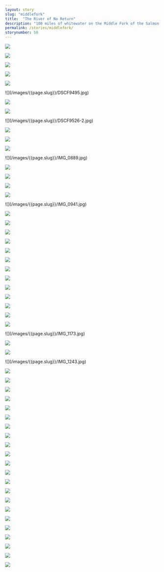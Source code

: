 ```yaml
---
layout: story
slug: "middlefork"
title:  "The River of No Return"
description: "100 miles of whitewater on the Middle Fork of the Salmon River. "
permalink: /stories/middlefork/
storynumber: 58
---
```

![](/images/{{page.slug}}/DSCF9440.jpg)

![](/images/{{page.slug}}/DSCF9457.jpg)

![](/images/{{page.slug}}/DSCF9467.jpg)

![](/images/{{page.slug}}/DSCF9474.jpg)

![](/images/{{page.slug}}/DSCF9487.jpg)

<div class="double"></div>
![](/images/{{page.slug}}/DSCF9495.jpg)

![](/images/{{page.slug}}/DSCF9498.jpg)

<!-- ![](/images/{{page.slug}}/DSCF9505.jpg) -->

![](/images/{{page.slug}}/DSCF9512.jpg)

<!-- ![](/images/{{page.slug}}/DSCF9514.jpg) -->

<div class="double"></div>
![](/images/{{page.slug}}/DSCF9526-2.jpg)

![](/images/{{page.slug}}/DSCF9530.jpg)

![](/images/{{page.slug}}/DSCF9543.jpg)

![](/images/{{page.slug}}/DSCF9547.jpg)

<div class="double"></div>
![](/images/{{page.slug}}/IMG_0889.jpg)

![](/images/{{page.slug}}/IMG_0901.jpg)

![](/images/{{page.slug}}/IMG_0909.jpg)

![](/images/{{page.slug}}/IMG_0916.jpg)

![](/images/{{page.slug}}/IMG_0925.jpg)

<div class="double"></div>
![](/images/{{page.slug}}/IMG_0941.jpg)

<!-- ![](/images/{{page.slug}}/IMG_0960.jpg) -->

<!-- ![](/images/{{page.slug}}/IMG_0963.jpg) -->

![](/images/{{page.slug}}/IMG_0965.jpg)

![](/images/{{page.slug}}/IMG_0969.jpg)

![](/images/{{page.slug}}/IMG_0990.jpg)

![](/images/{{page.slug}}/IMG_1020.jpg)

![](/images/{{page.slug}}/IMG_1025.jpg)

![](/images/{{page.slug}}/IMG_1036.jpg)

![](/images/{{page.slug}}/IMG_1063.jpg)

![](/images/{{page.slug}}/IMG_1091.jpg)

![](/images/{{page.slug}}/IMG_1107.jpg)

![](/images/{{page.slug}}/IMG_1116.jpg)

![](/images/{{page.slug}}/IMG_1118.jpg)

![](/images/{{page.slug}}/IMG_1141.jpg)

![](/images/{{page.slug}}/IMG_1150.jpg)

<!-- ![](/images/{{page.slug}}/IMG_1153.jpg) -->

<!-- ![](/images/{{page.slug}}/IMG_1156.jpg) -->

<div class="double"></div>
![](/images/{{page.slug}}/IMG_1173.jpg)

![](/images/{{page.slug}}/IMG_1187.jpg)

![](/images/{{page.slug}}/IMG_1198.jpg)

<div class="double"></div>
![](/images/{{page.slug}}/IMG_1243.jpg)

![](/images/{{page.slug}}/IMG_1253-2.jpg)

![](/images/{{page.slug}}/IMG_1258.jpg)

<!-- ![](/images/{{page.slug}}/IMG_1260.jpg) -->

<!-- ![](/images/{{page.slug}}/IMG_1264.jpg) -->

![](/images/{{page.slug}}/IMG_1274.jpg)

![](/images/{{page.slug}}/IMG_1295.jpg)

![](/images/{{page.slug}}/IMG_1328.jpg)

![](/images/{{page.slug}}/IMG_1339.jpg)

![](/images/{{page.slug}}/IMG_1355.jpg)

![](/images/{{page.slug}}/IMG_1380.jpg)

![](/images/{{page.slug}}/IMG_1393.jpg)

![](/images/{{page.slug}}/IMG_1410.jpg)

![](/images/{{page.slug}}/IMG_1417.jpg)

![](/images/{{page.slug}}/IMG_1424.jpg)

![](/images/{{page.slug}}/IMG_1460.jpg)

<!-- ![](/images/{{page.slug}}/IMG_1490.jpg) -->

![](/images/{{page.slug}}/IMG_1492.jpg)

<!-- ![](/images/{{page.slug}}/IMG_1508.jpg) -->

![](/images/{{page.slug}}/IMG_1535.jpg)

![](/images/{{page.slug}}/IMG_1573.jpg)

![](/images/{{page.slug}}/IMG_1606-2.jpg)

<!-- ![](/images/{{page.slug}}/IMG_1635.jpg) -->

<!-- ![](/images/{{page.slug}}/IMG_1638.jpg) -->

![](/images/{{page.slug}}/IMG_1643.jpg)

![](/images/{{page.slug}}/IMG_1656.jpg)

![](/images/{{page.slug}}/IMG_1661.jpg)

![](/images/{{page.slug}}/IMG_1676.jpg)

![](/images/{{page.slug}}/DSCF9559.jpg)
